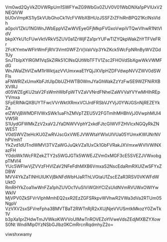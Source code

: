Vm0wd2QyVkZOVWRpUm1SWFYwZG9WbGx0ZUV0V01WbDNXa1pPVlUxV2NEQlVW
bU0xVmpKS1IySkVUbGhoCk1VcFVWbXBHUzJSSFZrZFhiRnBPQ21KclNsVldh
a0poV1ZkU1NGWnJWbEppVlZwWVEyeGFjMkpFVGxoVwpiVTQwVlhwR1NtVldV
bkpXYkU1cFUwVktVRkV5ZUV0a1ZrWjFZa1prYUFwTlZYQkpWakZhYTFVeFRr
ZFcKYmtwWFlrWmFjRlV3Vmt0WFZrVjVaVVp3YkZKck5WcFpNRnByWVZGd1Uy
SnJTblpXYlRGM1VqSkZlRk51ClNsQUtWbTFTV1Zsc2FHOVdSbXgwWkVWMFdG
WnJWalZhVlZwM1lrWktjazVVUmxwaE1YQjJXVlpHZDFVdwpNVVZWV0dSWFls
aFNWRlZxUmxKbFJtUlpDbUZHWTB0WmJYaGhWakZzYzFwSE9WZFNiRXBXVlRJ
d05WZEgKU2taV2FsWmhWbFpWTVZaVVNrdFNhelZaWVVaYVYwMHlhREpYVmxa
SFpERlNkQXBUYTFwcVVrWktXRmxVClJrdFRSbVJYVjJ0YWJGSnNjREZEYkZa
elZWVjBWMDFIVWxSWk1uaFhZMVpTZEU5V2FGTmlhMHBhVjJ0VwphMUl4VW5R
S1UydGFWMkZzV2xaV2JYaDNWVVphY2xkdFJtcGlWVFZHVlcxNGQyRkZNWE5T
V0dSWVZteHcKU0ZwRVJscGxVWEJVWWtaYWIxUlVUa05YUmxKWUNrNVhPVmhT
YkZvd1dUTndWMVl3TVZaWGJuQkVZa1UxCk1GbFVRakJXVmxwWVlVWlNXazFH
Y0doWk1WcFRZekZTY2s5WGJGTk5WWEJZVm0xMGF3cE5SVEZJVWxobgpTMVl4
YUc5WFIwVjZVVzFHVlZaV2NFeFdhMXB6VmxaS2NscEdaRmRXUlZwSFYxZDBW
MVV4YkZaTlNHUlUKVjBkNFdWbHJaRThLVGtaU1ZscEZaR3RSV0VKWFdWUktO
RmRHYkZoa1IwWnFZa1phZUVOc1VuSlViWGhYClZsUldNVmRVUWxOWlYwWklV
MjVPV0ZkSFVrVlphMmhEQ2sxR2EzZGFSRkpvWVhwR2VWa3dVa2RTUm05NgpV
VzVXV2sxSFVreFpha3BMVTBaT2RWTnRjR2xXUjNjeVVUSmtkMkozY0ZwTk1V
b3pXa1prZHdwTmJVWkoKWVVoUlMwTnROVEZoYlVweVdsZEdjMXBZYXowS0Nt
WndiMlp0YzNSbGJIbz0KCmRrcnRqdmhyZ2o=

viwshxwamy